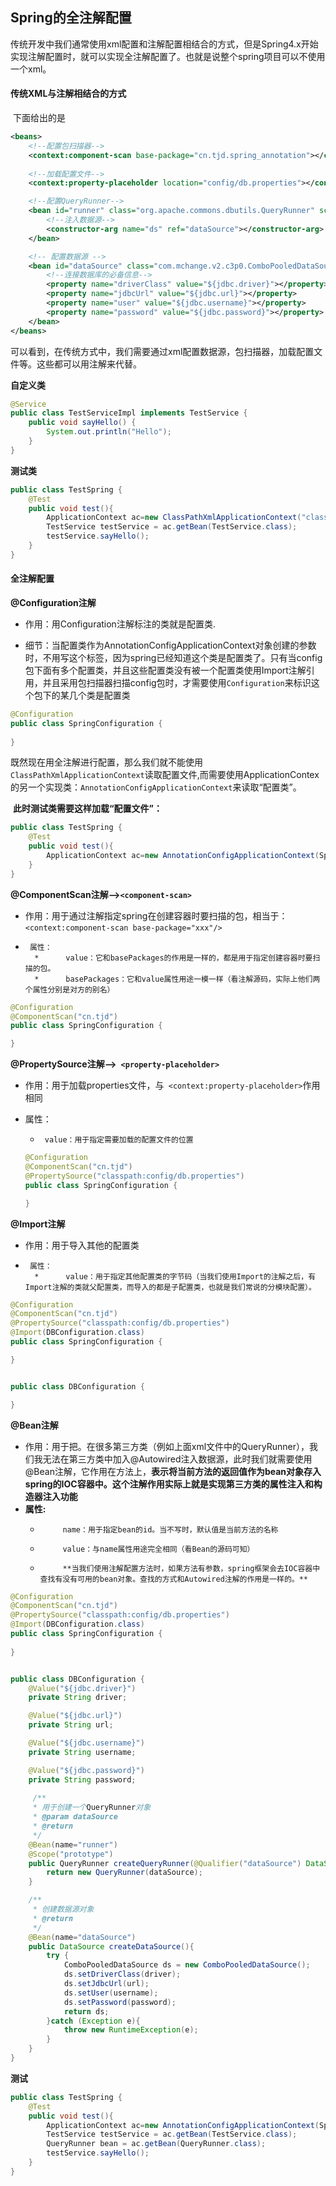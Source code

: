 ## Spring的全注解配置

​	传统开发中我们通常使用xml配置和注解配置相结合的方式，但是Spring4.x开始实现注解配置时，就可以实现全注解配置了。也就是说整个spring项目可以不使用一个xml。

#### 传统XML与注解相结合的方式

​	下面给出的是

```xml
<beans>
    <!--配置包扫描器-->
    <context:component-scan base-package="cn.tjd.spring_annotation"></context:component-scan>
    
    <!--加载配置文件-->
    <context:property-placeholder location="config/db.properties"></context:property-placeholder>

    <!--配置QueryRunner-->
    <bean id="runner" class="org.apache.commons.dbutils.QueryRunner" scope="prototype">
        <!--注入数据源-->
        <constructor-arg name="ds" ref="dataSource"></constructor-arg>
    </bean>

    <!-- 配置数据源 -->
    <bean id="dataSource" class="com.mchange.v2.c3p0.ComboPooledDataSource">
        <!--连接数据库的必备信息-->
        <property name="driverClass" value="${jdbc.driver}"></property>
        <property name="jdbcUrl" value="${jdbc.url}"></property>
        <property name="user" value="${jdbc.username}"></property>
        <property name="password" value="${jdbc.password}"></property>
    </bean>
</beans>
```

​	可以看到，在传统方式中，我们需要通过xml配置数据源，包扫描器，加载配置文件等。这些都可以用注解来代替。

**自定义类**

```java
@Service
public class TestServiceImpl implements TestService {
    public void sayHello() {
        System.out.println("Hello");
    }
}
```

**测试类**

```java
public class TestSpring {
    @Test
    public void test(){
        ApplicationContext ac=new ClassPathXmlApplicationContext("classpath:spring/applicationContext.xml");
        TestService testService = ac.getBean(TestService.class);
        testService.sayHello();
    }
}
```

#### 全注解**配置**

**@Configuration注解**

- 作用：用Configuration注解标注的类就是配置类.

- 细节：当配置类作为AnnotationConfigApplicationContext对象创建的参数时，不用写这个标签，因为spring已经知道这个类是配置类了。只有当config包下面有多个配置类，并且这些配置类没有被一个配置类使用Import注解引用，并且采用包扫描器扫描config包时，才需要使用`Configuration`来标识这个包下的某几个类是配置类

```java
@Configuration
public class SpringConfiguration {
    
}
```

​	既然现在用全注解进行配置，那么我们就不能使用`ClassPathXmlApplicationContext`读取配置文件,而需要使用ApplicationContex的另一个实现类：`AnnotationConfigApplicationContext`来读取“配置类”。

​	**此时测试类需要这样加载“配置文件”：**

```java
public class TestSpring {
    @Test
    public void test(){
        ApplicationContext ac=new AnnotationConfigApplicationContext(SpringConfiguration.class);
    }
}
```



**@ComponentScan注解——>`<component-scan>`**

- 作用：用于通过注解指定spring在创建容器时要扫描的包，相当于：`<context:component-scan base-package="xxx"/>`

 *      属性：
         *      value：它和basePackages的作用是一样的，都是用于指定创建容器时要扫描的包。
         *      basePackages：它和value属性用途一模一样（看注解源码，实际上他们两个属性分别是对方的别名）

```java
@Configuration
@ComponentScan("cn.tjd")
public class SpringConfiguration {

}
```



**@PropertySource注解——>` <property-placeholder>`**

- 作用：用于加载properties文件，与` <context:property-placeholder>`作用相同

 * 属性：

    *      value：用于指定需要加载的配置文件的位置

   ```java
   @Configuration
   @ComponentScan("cn.tjd")
   @PropertySource("classpath:config/db.properties")
   public class SpringConfiguration {
   
   }
   ```

   

**@Import注解**

- 作用：用于导入其他的配置类

 *      属性：
         *      value：用于指定其他配置类的字节码（当我们使用Import的注解之后，有Import注解的类就父配置类，而导入的都是子配置类，也就是我们常说的分模块配置）。

```java
@Configuration
@ComponentScan("cn.tjd")
@PropertySource("classpath:config/db.properties")
@Import(DBConfiguration.class)
public class SpringConfiguration {

}


public class DBConfiguration {

}
```



**@Bean注解**

- 作用：用于把。在很多第三方类（例如上面xml文件中的QueryRunner），我们我无法在第三方类中加入@Autowired注入数据源，此时我们就需要使用@Bean注解，它作用在方法上，**表示将当前方法的返回值作为bean对象存入spring的IOC容器中。这个注解作用实际上就是实现第三方类的属性注入和构造器注入功能**
- **属性:**
   *          name：用于指定bean的id。当不写时，默认值是当前方法的名称
   *          value：与name属性用途完全相同（看Bean的源码可知）
   *          **当我们使用注解配置方法时，如果方法有参数，spring框架会去IOC容器中查找有没有可用的bean对象。查找的方式和Autowired注解的作用是一样的。**

```java
@Configuration
@ComponentScan("cn.tjd")
@PropertySource("classpath:config/db.properties")
@Import(DBConfiguration.class)
public class SpringConfiguration {
	
}


public class DBConfiguration {
    @Value("${jdbc.driver}")
    private String driver;

    @Value("${jdbc.url}")
    private String url;

    @Value("${jdbc.username}")
    private String username;

    @Value("${jdbc.password}")
    private String password;
    
	 /**
     * 用于创建一个QueryRunner对象
     * @param dataSource
     * @return
     */
    @Bean(name="runner")
    @Scope("prototype")
    public QueryRunner createQueryRunner(@Qualifier("dataSource") DataSource dataSource){
        return new QueryRunner(dataSource);
    }

    /**
     * 创建数据源对象
     * @return
     */
    @Bean(name="dataSource")
    public DataSource createDataSource(){
        try {
            ComboPooledDataSource ds = new ComboPooledDataSource();
            ds.setDriverClass(driver);
            ds.setJdbcUrl(url);
            ds.setUser(username);
            ds.setPassword(password);
            return ds;
        }catch (Exception e){
            throw new RuntimeException(e);
        }
    }
}
```

**测试**

```java
public class TestSpring {
    @Test
    public void test(){
        ApplicationContext ac=new AnnotationConfigApplicationContext(SpringConfiguration.class);
        TestService testService = ac.getBean(TestService.class);
        QueryRunner bean = ac.getBean(QueryRunner.class);
        testService.sayHello();
    }
}
```

